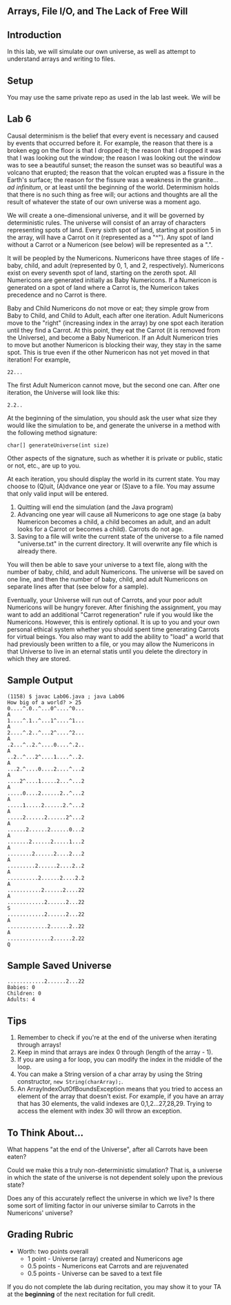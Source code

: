 ## Arrays, File I/O, and The Lack of Free Will

## Introduction

In this lab, we will simulate our own universe, as well as attempt to understand arrays and writing to files.

## Setup

You may use the same private repo as used in the lab last week.  We will be

## Lab 6

Causal determinism is the belief that every event is necessary and caused by events that occurred before it.  For example, the reason that there is a broken egg on the floor is that I dropped it; the reason that I dropped it was that I was looking out the window; the reason I was looking out the window was to see a beautiful sunset; the reason the sunset was so beautiful was a volcano that erupted; the reason that the volcan erupted was a fissure in the Earth's surface; the reason for the fissure was a weakness in the granite... _ad infinitum_, or at least until the beginning of the world.  Determinism holds that there is no such thing as free will; our actions and thoughts are all the result of whatever the state of our own universe was a moment ago.

We will create a one-dimensional universe, and it will be governed by deterministic rules.  The universe will consist of an array of characters representing spots of land.  Every sixth spot of land, starting at position 5 in the array, will have a Carrot on it (represented as a "^").  Any spot of land without a Carrot or a Numericon (see below) will be represented as a ".".

It will be peopled by the Numericons.  Numericons have three stages of life - baby, child, and adult (represented by 0, 1, and 2, respectively).  Numericons exist on every seventh spot of land, starting on the zeroth spot.  All Numericons are generated initially as Baby Numericons.  If a Numericon is generated on a spot of land where a Carrot is, the Numericon takes precedence and no Carrot is there.

Baby and Child Numericons do not move or eat; they simple grow from Baby to Child, and Child to Adult, each after one iteration.  Adult Numericons move to the "right" (increasing index in the array) by one spot each iteration until they find a Carrot.  At this point, they eat the Carrot (it is removed from the Universe), and become a Baby Numericon.  If an Adult Numericon tries to move but another Numericon is blocking their way, they stay in the same spot.  This is true even if the other Numericon has not yet moved in that iteration!  For example,

```
22...
```

The first Adult Numericon cannot move, but the second one can.  After one iteration, the Universe will look like this:

```
2.2..
```

At the beginning of the simulation, you should ask the user what size they would like the simulation to be, and generate the universe in a method with the following method signature:

```
char[] generateUniverse(int size)
```

Other aspects of the signature, such as whether it is private or public, static or not, etc., are up to you.

At each iteration, you should display the world in its current state.  You may choose to (Q)uit, (A)dvance one year or (S)ave to a file.  You may assume that only valid input will be entered.

1. Quitting will end the simulation (and the Java program)
2. Advancing one year will cause all Numericons to age one stage (a baby Numericon becomes a child, a child becomes an adult, and an adult looks for a Carrot or becomes a child).  Carrots do not age.
3. Saving to a file will write the current state of the universe to a file named "universe.txt" in the current directory.  It will overwrite any file which is already there.

You will then be able to save your universe to a text file, along with the number of baby, child, and adult Numericons.  The universe will be saved on one line, and then the number of baby, child, and adult Numericons on separate lines after that (see below for a sample).

Eventually, your Universe will run out of Carrots, and your poor adult Numericons will be hungry forever.  After finishing the assignment, you may want to add an additional "Carrot regeneration" rule if you would like the Numericons.  However, this is entirely optional.  It is up to you and your own personal ethical system whether you should spent time generating Carrots for virtual beings.  You also may want to add the ability to "load" a world that had previously been written to a file, or you may allow the Numericons in that Universe to live in an eternal statis until you delete the directory in which they are stored.  

## Sample Output

```
(1158) $ javac Lab06.java ; java Lab06
How big of a world? > 25
0....^.0..^...0^....^0...
A
1....^.1..^...1^....^1...
A
2....^.2..^...2^....^2...
A
.2...^..2.^....0....^.2..
A
..2..^...2^....1....^..2.
A
...2.^....0....2....^...2
A
....2^....1.....2...^...2
A
.....0....2......2..^...2
A
.....1.....2......2.^...2
A
.....2......2......2^...2
A
......2......2......0...2
A
.......2......2.....1...2
A
........2......2....2...2
A
.........2......2....2..2
A
..........2......2....2.2
A
...........2......2....22
A
............2......2...22
S
............2......2...22
A
.............2......2..22
A
..............2......2.22
Q
```
## Sample Saved Universe

```
............2......2...22
Babies: 0
Children: 0
Adults: 4
```

## Tips

1. Remember to check if you're at the end of the universe when iterating through arrays!
2. Keep in mind that arrays are index 0 through (length of the array - 1).
3. If you are using a for loop, you can modify the index in the middle of the loop.
4. You can make a String version of a char array by using the String constructor, `new String(charArray);`.
5. An ArrayIndexOutOfBoundsException means that you tried to access an element of the array that doesn't exist.  For example, if you have an array that has 30 elements, the valid indexes are 0,1,2...27,28,29.  Trying to access the element with index 30 will throw an exception.

## To Think About...

What happens "at the end of the Universe", after all Carrots have been eaten?

Could we make this a truly non-deterministic simulation?  That is, a universe in which the state of the universe is not dependent solely upon the previous state?

Does any of this accurately reflect the universe in which we live?  Is there some sort of limiting factor in our universe similar to Carrots in the Numericons' universe?

## Grading Rubric
* Worth: two points overall
  * 1 point - Universe (array) created and Numericons age
  * 0.5 points - Numericons eat Carrots and are rejuvenated
  * 0.5 points - Universe can be saved to a text file

If you do not complete the lab during recitation, you may show it to your TA at the **beginning** of the next recitation for full credit.